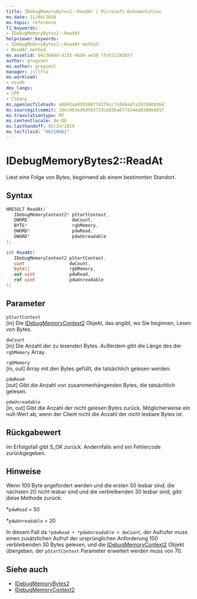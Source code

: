 ```yaml
---
title: IDebugMemoryBytes2::ReadAt | Microsoft-Dokumentation
ms.date: 11/04/2016
ms.topic: reference
f1_keywords:
- IDebugMemoryBytes2::ReadAt
helpviewer_keywords:
- IDebugMemoryBytes2::ReadAt method
- ReadAt method
ms.assetid: b413684d-4155-4bd4-ae30-ffa512243b5f
author: gregvanl
ms.author: gregvanl
manager: jillfra
ms.workload:
- vssdk
dev_langs:
- CPP
- CSharp
ms.openlocfilehash: a8b93aa895588f743f4cc7c6b6adfa207590936d
ms.sourcegitcommit: 19ec963ed6d585719cb83ba677434ea6580e0d1f
ms.translationtype: MT
ms.contentlocale: de-DE
ms.lasthandoff: 05/24/2019
ms.locfileid: "66210561"
---
```

# <a name="idebugmemorybytes2readat"></a>IDebugMemoryBytes2::ReadAt
Liest eine Folge von Bytes, beginnend ab einem bestimmten Standort.

## <a name="syntax"></a>Syntax

```cpp
HRESULT ReadAt( 
   IDebugMemoryContext2* pStartContext,
   DWORD                 dwCount,
   BYTE*                 rgbMemory,
   DWORD*                pdwRead,
   DWORD*                pdwUnreadable
);
```

```csharp
int ReadAt(
   IDebugMemoryContext2 pStartContext,
   uint                 dwCount,
   byte[]               rgbMemory,
   out uint             pdwRead,
   ref uint             pdwUnreadable
);
```

## <a name="parameters"></a>Parameter
`pStartContext`\
[in] Die [IDebugMemoryContext2](../../../extensibility/debugger/reference/idebugmemorycontext2.md) Objekt, das angibt, wo Sie beginnen, Lesen von Bytes.

`dwCount`\
[in] Die Anzahl der zu lesenden Bytes. Außerdem gibt die Länge des der `rgbMemory` Array.

`rgbMemory`\
[in, out] Array mit den Bytes gefüllt, die tatsächlich gelesen werden.

`pdwRead`\
[out] Gibt die Anzahl von zusammenhängenden Bytes, die tatsächlich gelesen.

`pdwUnreadable`\
[in, out] Gibt die Anzahl der nicht gelesen Bytes zurück. Möglicherweise ein null-Wert ab, wenn der Client nicht die Anzahl der nicht lesbare Bytes ist.

## <a name="return-value"></a>Rückgabewert
 Im Erfolgsfall gibt S_OK zurück. Andernfalls wird ein Fehlercode zurückgegeben.

## <a name="remarks"></a>Hinweise
 Wenn 100 Byte angefordert werden und die ersten 50 lesbar sind, die nächsten 20 nicht lesbar sind und die verbleibenden 30 lesbar sind, gibt diese Methode zurück:

 *`pdwRead` = 50

 *`pdwUnreadable` = 20

 In diesem Fall da `*pdwRead + *pdwUnreadable < dwCount`, der Aufrufer muss einen zusätzlichen Aufruf der ursprünglichen Anforderung 100 verbleibenden 30 Bytes gelesen, und die [IDebugMemoryContext2](../../../extensibility/debugger/reference/idebugmemorycontext2.md) Objekt übergeben, der `pStartContext` Parameter erweitert werden muss von 70.

## <a name="see-also"></a>Siehe auch
- [IDebugMemoryBytes2](../../../extensibility/debugger/reference/idebugmemorybytes2.md)
- [IDebugMemoryContext2](../../../extensibility/debugger/reference/idebugmemorycontext2.md)